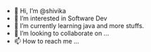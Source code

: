 - 👋 Hi, I’m @shivika
- 👀 I’m interested in Software Dev
- 🌱 I’m currently learning java and more stuffs.
- 💞️ I’m looking to collaborate on ...
- 📫 How to reach me ...

<!---
shivika2909/shivika2909 is a ✨ special ✨ repository because its `README.md` (this file) appears on your GitHub profile.
You can click the Preview link to take a look at your changes.
--->
